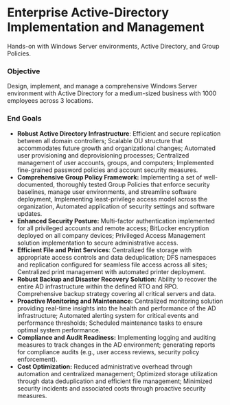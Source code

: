 # Enterprise Active-Directory Implementation and Management
Hands-on with Windows Server environments, Active Directory, and Group Policies.
### Objective
Design, implement, and manage a comprehensive Windows Server environment with Active Directory for a medium-sized business with 1000 employees across 3 locations.

### End Goals
- **Robust Active Directory Infrastructure**: Efficient and secure replication between all domain controllers; Scalable OU structure that accommodates future growth and organizational changes; Automated user provisioning and deprovisioning processes; Centralized management of user accounts, groups, and computers; Implemented fine-grained password policies and account security measures.
- **Comprehensive Group Policy Framework:** Implementing a set of well-documented, thoroughly tested Group Policies that enforce security baselines, manage user environments, and streamline software deployment, Implementing least-privilege access model across the organization, Automated application of security settings and software updates.
- **Enhanced Security Posture:** Multi-factor authentication implemented for all privileged accounts and remote access; BitLocker encryption deployed on all company devices; Privileged Access Management solution implementation to secure administrative access.
- **Efficient File and Print Services**: Centralized file storage with appropriate access controls and data deduplication; DFS namespaces and replication configured for seamless file access across all sites; Centralized print management with automated printer deployment.
- **Robust Backup and Disaster Recovery Solution**: Ability to recover the entire AD infrastructure within the defined RTO and RPO. Comprehensive backup strategy covering all critical servers and data.
- **Proactive Monitoring and Maintenance:** Centralized monitoring solution providing real-time insights into the health and performance of the AD infrastructure; Automated alerting system for critical events and performance thresholds; Scheduled maintenance tasks to ensure optimal system performance.
- **Compliance and Audit Readiness:** Implementing logging and auditing measures to track changes in the AD environment; generating reports for compliance audits (e.g., user access reviews, security policy enforcement).
- **Cost Optimization:** Reduced administrative overhead through automation and centralized management; Optimized storage utilization through data deduplication and efficient file management; Minimized security incidents and associated costs through proactive security measures.
